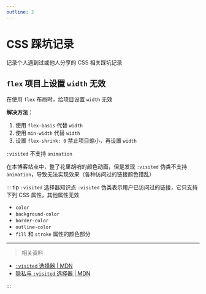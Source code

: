 ```yaml
---
outline: 2
---
```


# CSS 踩坑记录

记录个人遇到过或他人分享的 CSS 相关踩坑记录

## `flex` 项目上设置 `width` 无效

在使用 `flex` 布局时，给项目设置 `width` 无效

**解决方法**：

1.  使用 `flex-basis` 代替 `width`
2.  使用 `min-width` 代替 `width`
3.  设置 `flex-shrink: 0` 禁止项目缩小，再设置 `width`

`:visited` 不支持 `animation`

在本博客站点中，整了花里胡哨的颜色动画，但是发现 `:visited` 伪类不支持 `animation`，导致无法实现效果（各种访问过的链接颜色错乱）

::: tip `:visited` 选择器知识点
`:visited` 伪类表示用户已访问过的链接，它只支持下列 CSS 属性，其他属性无效

*   `color`
*   `background-color`
*   `border-color`
*   `outline-color`
*   `fill` 和 `stroke` 属性的颜色部分

* * *

> 相关资料

*   [`:visited` 选择器 | MDN](https://developer.mozilla.org/zh-CN/docs/Web/CSS/:visited)
*   [隐私与 `:visited` 选择器 | MDN](https://developer.mozilla.org/zh-CN/docs/Web/CSS/Privacy_and_the_:visited_selector)

:::
